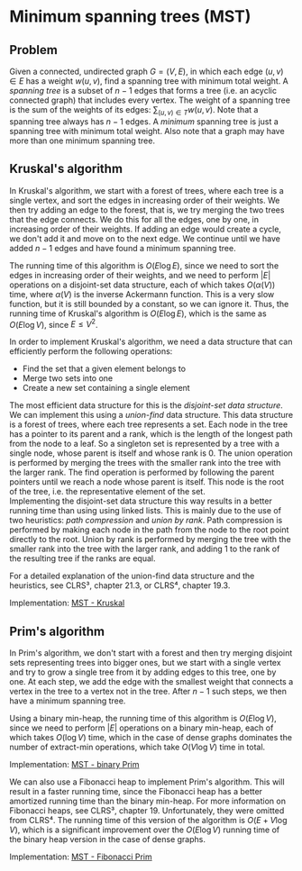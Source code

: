# Minimum spanning trees (MST)

## Problem

Given a connected, undirected graph $G = (V, E)$, in which each edge $(u, v) \in E$ has a weight $w(u, v)$, find a spanning tree with minimum total weight. A *spanning tree* is a subset of $n - 1$ edges that forms a tree (i.e. an acyclic connected graph) that includes every vertex. The weight of a spanning tree is the sum of the weights of its edges: $\sum_{(u, v) \in T} w(u, v)$. Note that a spanning tree always has $n - 1$ edges. A *minimum* spanning tree is just a spanning tree with minimum total weight. Also note that a graph may have more than one minimum spanning tree.

## Kruskal's algorithm

In Kruskal's algorithm, we start with a forest of trees, where each tree is a single vertex, and sort the edges in increasing order of their weights. We then try adding an edge to the forest, that is, we try merging the two trees that the edge connects. We do this for all the edges, one by one, in increasing order of their weights. If adding an edge would create a cycle, we don't add it and move on to the next edge. We continue until we have added $n - 1$ edges and have found a minimum spanning tree.

The running time of this algorithm is $O(E \log E)$, since we need to sort the edges in increasing order of their weights, and we need to perform $|E|$ operations on a disjoint-set data structure, each of which takes $O(\alpha(V))$ time, where $\alpha(V)$ is the inverse Ackermann function. This is a very slow function, but it is still bounded by a constant, so we can ignore it. Thus, the running time of Kruskal's algorithm is $O(E \log E)$, which is the same as $O(E \log V)$, since $E \leq V^2$.

In order to implement Kruskal's algorithm, we need a data structure that can efficiently perform the following operations:

* Find the set that a given element belongs to
* Merge two sets into one
* Create a new set containing a single element

The most efficient data structure for this is the *disjoint-set data structure*. We can implement this using a *union-find* data structure. This data structure is a forest of trees, where each tree represents a set. Each node in the tree has a pointer to its parent and a rank, which is the length of the longest path from the node to a leaf. So a singleton set is represented by a tree with a single node, whose parent is itself and whose rank is 0. The union operation is performed by merging the trees with the smaller rank into the tree with the larger rank. The find operation is performed by following the parent pointers until we reach a node whose parent is itself. This node is the root of the tree, i.e. the representative element of the set.  
Implementing the disjoint-set data structure this way results in a better running time than using using linked lists. This is mainly due to the use of two heuristics: *path compression* and *union by rank*. Path compression is performed by making each node in the path from the node to the root point directly to the root. Union by rank is performed by merging the tree with the smaller rank into the tree with the larger rank, and adding 1 to the rank of the resulting tree if the ranks are equal.

For a detailed explanation of the union-find data structure and the heuristics, see CLRS³, chapter 21.3, or CLRS⁴, chapter 19.3.

Implementation: [MST - Kruskal](https://github.com/pl3onasm/AADS/blob/main/algorithms/graphs/mst/mst-1.c)

## Prim's algorithm

In Prim's algorithm, we don't start with a forest and then try merging disjoint sets representing trees into bigger ones, but we start with a single vertex and try to grow a single tree from it by adding edges to this tree, one by one. At each step, we add the edge with the smallest weight that connects a vertex in the tree to a vertex not in the tree. After $n - 1$ such steps, we then have a minimum spanning tree.

Using a binary min-heap, the running time of this algorithm is $O(E \log V)$, since we need to perform $|E|$ operations on a binary min-heap, each of which takes $O(\log V)$ time, which in the case of dense graphs dominates the number of extract-min operations, which take $O(V \log V)$ time in total.

Implementation: [MST - binary Prim](https://github.com/pl3onasm/AADS/blob/main/algorithms/graphs/mst/mst-2.c)

We can also use a Fibonacci heap to implement Prim's algorithm. This will result in a faster running time, since the Fibonacci heap has a better amortized running time than the binary min-heap. For more information on Fibonacci heaps, see CLRS³, chapter 19. Unfortunately, they were omitted from CLRS⁴. The running time of this version of the algorithm is $O(E + V \log V)$, which is a significant improvement over the $O(E \log V)$ running time of the binary heap version in the case of dense graphs.

Implementation: [MST - Fibonacci Prim](https://github.com/pl3onasm/AADS/blob/main/algorithms/graphs/mst/mst-3.c)
